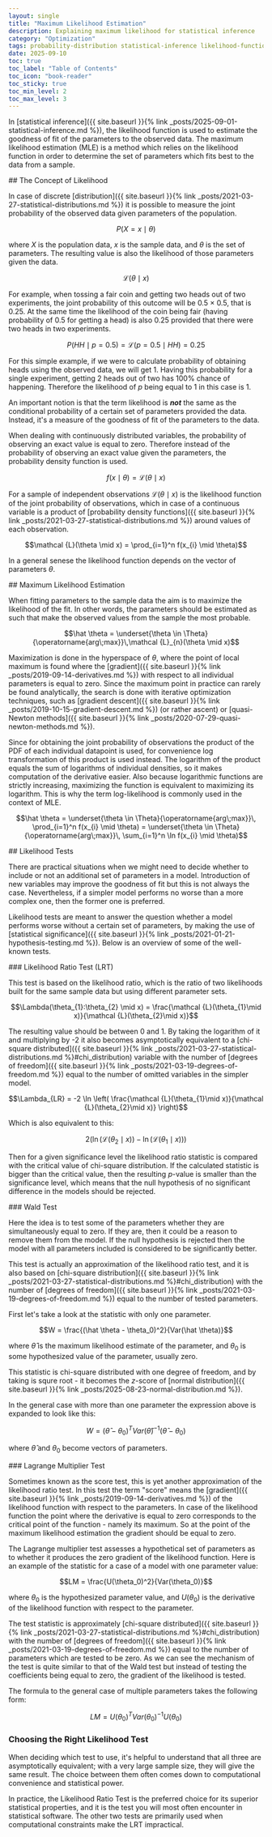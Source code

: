 ```yaml
---
layout: single
title: "Maximum Likelihood Estimation"
description: Explaining maximum likelihood for statistical inference
category: "Optimization"
tags: probability-distribution statistical-inference likelihood-function goodness-of-fit MLE joint-probability log-likelihood likelihood-ratio likelihood-ratio-test Wald-test Wald-statistic chi-squre-distribution Lagrange-multiplier-test score-test
date: 2025-09-10
toc: true
toc_label: "Table of Contents"
toc_icon: "book-reader"
toc_sticky: true
toc_min_level: 2
toc_max_level: 3
---
```


In [statistical inference]({{ site.baseurl }}{% link _posts/2025-09-01-statistical-inference.md %}), the likelihood function is used to estimate the goodness of fit of the parameters to the observed data. The maximum likelihood estimation (MLE) is a method which relies on the likelihood function in order to determine the set of parameters which fits best to the data from a sample.

<div id='concept_likelihood'/>
## The Concept of Likelihood

In case of discrete [distribution]({{ site.baseurl }}{% link _posts/2021-03-27-statistical-distributions.md %}) it is possible to measure the joint probability of the observed data given parameters of the population.

$$P(X=x \mid \theta)$$

where $X$ is the population data, $x$ is the sample data, and $\theta$ is the set of parameters. The resulting value is also the likelihood of those parameters given the data.

$$\mathcal {L}(\theta \mid x)$$

For example, when tossing a fair coin and getting two heads out of two experiments, the joint probability of this outcome will be 0.5 $\times$ 0.5, that is 0.25. At the same time the likelihood of the coin being fair (having probability of 0.5 for getting a head) is also 0.25 provided that there were two heads in two experiments.

$$P(HH \mid p=0.5) = \mathcal {L}(p=0.5 \mid HH) = 0.25$$

For this simple example, if we were to calculate probability of obtaining heads using the observed data, we will get 1.
Having this probability for a single experiment, getting 2 heads out of two has 100% chance of happening. Therefore the likelihood of $p$ being equal to 1 in this case is 1.

An important notion is that the term likelihood is ***not*** the same as the conditional probability of a certain set of parameters provided the data. Instead, it's a measure of the goodness of fit of the parameters to the data.

When dealing with continuously distributed variables, the probability of observing an exact value is equal to zero. Therefore instead of the probability of observing an exact value given the parameters, the probability density function is used.

$$f(x \mid \theta) = \mathcal {L}(\theta \mid x)$$

For a sample of independent observations $\mathcal {L}(\theta \mid x)$ is the likelihood function of the joint probability of observations, which in case of a continuous variable is a product of [probability density functions]({{ site.baseurl }}{% link _posts/2021-03-27-statistical-distributions.md %}) around values of each observation.

$$\mathcal {L}(\theta \mid x) = \prod_{i=1}^n f(x_{i} \mid \theta)$$

In a general senese the likelihood function depends on the vector of parameters $\theta$.

<div id='mle'/>
## Maximum Likelihood Estimation

When fitting parameters to the sample data the aim is to maximize the likelihood of the fit. In other words, the parameters should be estimated as such that make the observed values from the sample the most probable.

$$\hat \theta = \underset{\theta \in \Theta}{\operatorname{arg\;max}}\,\mathcal {L}_{n}(\theta \mid x)$$

Maximization is done in the hyperspace of $\theta$, where the point of local maximum is found where the [gradient]({{ site.baseurl }}{% link _posts/2019-09-14-derivatives.md %}) with respect to all individual parameters is equal to zero. Since the maximum point in practice can rarely be found analytically, the search is done with iterative optimization techniques, such as [gradient descent]({{ site.baseurl }}{% link _posts/2019-10-15-gradient-descent.md %}) (or rather ascent) or [quasi-Newton methods]({{ site.baseurl }}{% link _posts/2020-07-29-quasi-newton-methods.md %}).

Since for obtaining the joint probability of observations the product of the PDF of each individual datapoint is used, for convenience log transformation of this product is used instead. The logarithm of the product equals the sum of logarithms of individual densities, so it makes computation of the derivative easier. Also because logarithmic functions are strictly increasing, maximizing the function is equivalent to maximizing its logarithm. This is why the term log-likelihood is commonly used in the context of MLE.

$$\hat \theta = \underset{\theta \in \Theta}{\operatorname{arg\;max}}\, \prod_{i=1}^n f(x_{i} \mid \theta) = \underset{\theta \in \Theta}{\operatorname{arg\;max}}\, \sum_{i=1}^n \ln f(x_{i} \mid \theta)$$

<div id='likelihood_tests'/>
## Likelihood Tests

There are practical situations when we might need to decide whether to include or not an additional set of parameters in a model. Introduction of new variables may improve the goodness of fit but this is not always the case. Nevertheless, if a simpler model performs no worse than a more complex one, then the former one is preferred.

Likelihood tests are meant to answer the question whether a model performs worse without a certain set of parameters, by making the use of [statistical significance]({{ site.baseurl }}{% link _posts/2021-01-21-hypothesis-testing.md %}). Below is an overview of some of the well-known tests.

<div id='likelihood_ratio'/>
### Likelihood Ratio Test (LRT)

This test is based on the likelihood ratio, which is the ratio of two likelihoods built for the same sample data but using different parameter sets.

$$\Lambda(\theta_{1}:\theta_{2} \mid x) = \frac{\mathcal {L}(\theta_{1}\mid x)}{\mathcal {L}(\theta_{2}\mid x)}$$

The resulting value should be between 0 and 1. By taking the logarithm of it and multiplying by -2 it also becomes asymptotically equivalent to a [chi-square distributed]({{ site.baseurl }}{% link _posts/2021-03-27-statistical-distributions.md %}#chi_distribution) variable with the number of [degrees of freedom]({{ site.baseurl }}{% link _posts/2021-03-19-degrees-of-freedom.md %}) equal to the number of omitted variables in the simpler model.

$$\Lambda_{LR} = -2 \ln \left( \frac{\mathcal {L}(\theta_{1}\mid x)}{\mathcal {L}(\theta_{2}\mid x)} \right)$$

Which is also equivalent to this:

$$2(\ln(\mathcal {L}(\theta_{2}\mid x)) - \ln(\mathcal {L}(\theta_{1}\mid x)))$$

Then for a given significance level the likelihood ratio statistic is compared with the critical value of chi-square distribution. If the calculated statistic is bigger than the critical value, then the resulting $p$-value is smaller than the significance level, which means that the null hypothesis of no significant difference in the models should be rejected.

<div id='wald_test'/>
### Wald Test

Here the idea is to test some of the parameters whether they are simultaneously equal to zero. If they are, then it could be a reason to remove them from the model. If the null hypothesis is rejected then the model with all parameters included is considered to be significantly better.

This test is actually an approximation of the likelihood ratio test, and it is also based on [chi-square distribution]({{ site.baseurl }}{% link _posts/2021-03-27-statistical-distributions.md %}#chi_distribution) with the number of [degrees of freedom]({{ site.baseurl }}{% link _posts/2021-03-19-degrees-of-freedom.md %}) equal to the number of tested parameters.

First let's take a look at the statistic with only one parameter.

$$W = \frac{(\hat \theta - \theta_0)^2}{Var(\hat \theta)}$$

where $\hat \theta$ is the maximum likelihood estimate of the parameter, and $\theta_0$ is some hypothesized value of the parameter, usually zero.

This statistic is chi-square distributed with one degree of freedom, and by taking is squre root - it becomes the $z$-score of [normal distribution]({{ site.baseurl }}{% link _posts/2025-08-23-normal-distribution.md %}).

In the general case with more than one parameter the expression above is expanded to look like this:

$$W = (\hat \theta - \theta_0)^T Var(\hat \theta)^{-1} (\hat \theta - \theta_0)$$

where $\hat \theta$ and $\theta_0$ become vectors of parameters.

<div id='lagrange_multiplier'/>
### Lagrange Multiplier Test 

Sometimes known as the score test, this is yet another approximation of the likelihood ratio test. In this test the term "score" means the [gradient]({{ site.baseurl }}{% link _posts/2019-09-14-derivatives.md %}) of the likelihood function with respect to the parameters. In case of the likelihood function the point where the derivative is equal to zero corresponds to the critical point of the function - namely its maximum. So at the point of the maximum likelihood estimation the gradient should be equal to zero.

The Lagrange multiplier test assesses a hypothetical set of parameters as to whether it produces the zero gradient of the likelihood function. Here is an example of the statistic for a case of a model with one parameter value:

$$LM = \frac{U(\theta_0)^2}{Var(\theta_0)}$$

where $\theta_0$ is the hypothesized parameter value, and $U(\theta_0)$ is the derivative of the likelihood function with respect to the parameter.

The test statistic is approximately [chi-square distributed]({{ site.baseurl }}{% link _posts/2021-03-27-statistical-distributions.md %}#chi_distribution) with the number of [degrees of freedom]({{ site.baseurl }}{% link _posts/2021-03-19-degrees-of-freedom.md %}) equal to the number of parameters which are tested to be zero. As we can see the mechanism of the test is quite similar to that of the Wald test but instead of testing the coefficients being equal to zero, the gradient of the likelihood is tested.

The formula to the general case of multiple parameters takes the following form:

$$LM = U(\theta_0)^T Var(\theta_0)^{-1} U(\theta_0)$$

### Choosing the Right Likelihood Test

When deciding which test to use, it's helpful to understand that all three are asymptotically equivalent; with a very large sample size, they will give the same result. The choice between them often comes down to computational convenience and statistical power.

In practice, the Likelihood Ratio Test is the preferred choice for its superior statistical properties, and it is the test you will most often encounter in statistical software. The other two tests are primarily used when computational constraints make the LRT impractical.